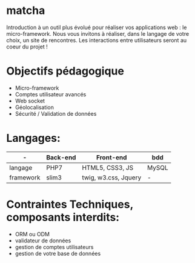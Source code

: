 # matcha

Introduction à un outil plus évolué pour réaliser vos applications web : le micro-framework. Nous vous invitons à réaliser, dans le langage de votre choix, un site de rencontres. Les interactions entre utilisateurs seront au coeur du projet !

# Objectifs pédagogique

- Micro-framework
- Comptes utilisateur avancés
- Web socket
- Géolocalisation
- Sécurité / Validation de données 

# Langages:

|-| Back-end | Front-end | bdd |
|---|---|---|---|
| langage | PHP7 | HTML5, CSS3, JS | MySQL |
| framework | slim3 | twig, w3.css, Jquery |-|

# Contraintes Techniques, composants interdits:

- ORM ou ODM
- validateur de données
- gestion de comptes utilisateurs
- gestion de votre base de données
